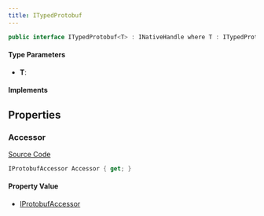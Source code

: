 ```yaml
---
title: ITypedProtobuf
---
```


```csharp
public interface ITypedProtobuf<T> : INativeHandle where T : ITypedProtobuf<T>
```

#### Type Parameters

- **T**: 

#### Implements

## Properties

### Accessor

[Source Code](https://github.com/swiftly-solution/swiftlys2/blob/beta/managed/src/SwiftlyS2.Shared/Modules/NetMessages/ITypedProtobuf.cs#L8)

```csharp
IProtobufAccessor Accessor { get; }
```

#### Property Value

- [IProtobufAccessor](/docs/api/shared/netmessages/iprotobufaccessor)

